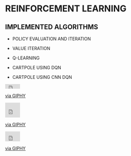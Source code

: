 # **REINFORCEMENT LEARNING** 



## IMPLEMENTED  ALGORITHMS



- POLICY EVALUATION AND ITERATION 

- VALUE ITERATION

- Q-LEARNING

- CARTPOLE USING DQN

- CARTPOLE USING CNN DQN

<iframe src="https://giphy.com/embed/hrASD7fUuS5MO3bYuw" width="48" height="15" frameBorder="0" class="giphy-embed" ></iframe><p><a href="https://giphy.com/gifs/hrASD7fUuS5MO3bYuw">via GIPHY</a></p>

<iframe src="https://giphy.com/embed/S5tf2CpLnx3HoU3tNq" width="48" height="48" frameBorder="0" class="giphy-embed"></iframe><p><a href="https://giphy.com/gifs/S5tf2CpLnx3HoU3tNq">via GIPHY</a></p>

<iframe src="https://giphy.com/embed/gJtPm4FpSola0QAZfa" width="48" height="32" frameBorder="0" class="giphy-embed"></iframe><p><a href="https://giphy.com/gifs/gJtPm4FpSola0QAZfa">via GIPHY</a></p>

